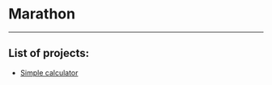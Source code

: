 # Marathon
---
## List of projects: 
* [Simple calculator](https://github.com/Nardosha/Marathon/blob/Calc/Calculator/index.js)

